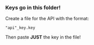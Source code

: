 ### Keys go in this folder!

Create a file for the API with the format:

    "api"_key.key

Then paste **JUST** the key in the file!
